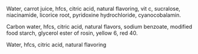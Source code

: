 Water, carrot juice, hfcs, citric acid, natural flavoring, vit c, sucralose, niacinamide, licorice root, pyridoxine hydrochloride, cyanocobalamin. 

Carbon water, hfcs, citric acid, natural flavors, sodium benzoate, modified food starch, glycerol ester of rosin, yellow 6, red 40.

Water, hfcs, citric acid, natural flavoring